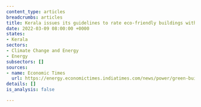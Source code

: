 ```yaml
---
content_type: articles
breadcrumbs: articles
title: Kerala issues its guidelines to rate eco-friendly buildings within the state
date: 2022-03-09 08:00:00 +0000
states:
- Kerala
sectors:
- Climate Change and Energy
- Energy
subsectors: []
sources:
- name: Economic Times
  url: https://energy.economictimes.indiatimes.com/news/power/green-buildings-kerala-government-issues-guidelines-on-incentives/89959072
details: []
is_analysis: false

---
```

